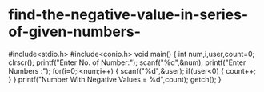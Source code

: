 # find-the-negative-value-in-series-of-given-numbers-
#include<stdio.h>
#include<conio.h>
void main()
{
  int num,i,user,count=0;
  clrscr();
  printf("Enter No. of Number:");
  scanf("%d",&num);
  printf("Enter Numbers :");
  for(i=0;i<num;i++)
  {
    scanf("%d",&user);
    if(user<0)
    {
      count++;
    }
  }
  printf("Number With Negative Values = %d",count);
  getch();
}

